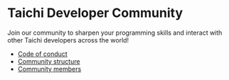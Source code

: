 # Taichi Developer Community

Join our community to sharpen your programming skills and interact with other Taichi developers across the world!

- [Code of conduct](./code_of_conduct.md)
- [Community structure](./structure.md)
- [Community members](./members.md)